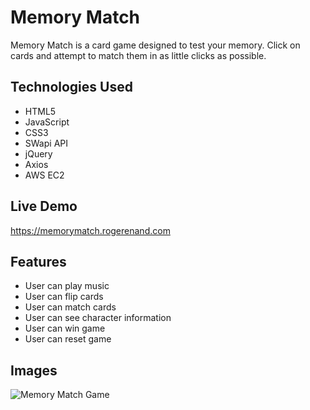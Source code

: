 # Memory Match
Memory Match is a card game designed to test your memory. Click on cards and attempt to match them in as little clicks as possible.

## Technologies Used
* HTML5
* JavaScript
* CSS3
* SWapi API
* jQuery
* Axios
* AWS EC2

## Live Demo
https://memorymatch.rogerenand.com

## Features
* User can play music
* User can flip cards
* User can match cards
* User can see character information
* User can win game
* User can reset game

## Images
![Memory Match Game](https://github.com/enandr/memory-match/blob/oop/Screen%20Shot%202019-12-16%20at%206.15.30%20PM.png "Memory Match Game")
